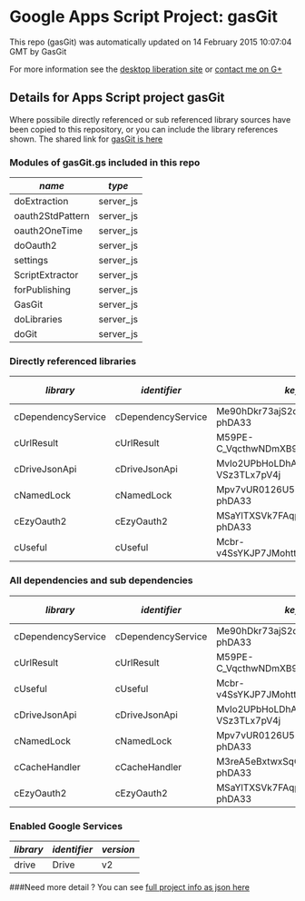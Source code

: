 # Google Apps Script Project: gasGit
This repo (gasGit) was automatically updated on 14 February 2015 10:07:04 GMT by GasGit

For more information see the [desktop liberation site](http://ramblings.mcpher.com/Home/excelquirks/drivesdk/gettinggithubready "desktop liberation") or [contact me on G+](https://plus.google.com/+BruceMcpherson "Bruce McPherson - GDE")
## Details for Apps Script project gasGit
Where possibile directly referenced or sub referenced library sources have been copied to this repository, or you can include the library references shown. 
The shared link for [gasGit is here](https://script.google.com/d/1TphrUjRcx5sGlhgkfjB2R9MOZe3cPF7wK1LV8yVNoFCAwRTeNyXVsDFd/edit?usp=sharing "open in the GAS IDE")

### Modules of gasGit.gs included in this repo
*name*|*type*
--- | --- 
doExtraction| server_js
oauth2StdPattern| server_js
oauth2OneTime| server_js
doOauth2| server_js
settings| server_js
ScriptExtractor| server_js
forPublishing| server_js
GasGit| server_js
doLibraries| server_js
doGit| server_js
### Directly referenced libraries
*library*|*identifier*|*key*|*version*|*dev mode*|*source*|
--- | --- | --- | --- | --- | --- 
cDependencyService| cDependencyService|Me90hDkr73ajS2dd-CDc4V6i_d-phDA33|11|no|[here](libraries/cDependencyService "library source")
cUrlResult| cUrlResult|M59PE-C_VqcthwNDmXB9gsCz3TLx7pV4j|9|no|no
cDriveJsonApi| cDriveJsonApi|MvIo2UPbHoLDhAVcRHrI-VSz3TLx7pV4j|5|no|[here](libraries/cDriveJsonApi "library source")
cNamedLock| cNamedLock|Mpv7vUR0126U53sfSMXsAPai_d-phDA33|11|no|[here](libraries/cNamedLock "library source")
cEzyOauth2| cEzyOauth2|MSaYlTXSVk7FAqpHNCcqBv6i_d-phDA33|14|no|[here](libraries/cEzyOauth2 "library source")
cUseful| cUseful|Mcbr-v4SsYKJP7JMohttAZyz3TLx7pV4j|21|no|no
### All dependencies and sub dependencies
*library*|*identifier*|*key*|*version*|*dev mode*|*source*|
--- | --- | --- | --- | --- | --- 
cDependencyService| cDependencyService|Me90hDkr73ajS2dd-CDc4V6i_d-phDA33|11|no|[here](libraries/cDependencyService "library source")
cUrlResult| cUrlResult|M59PE-C_VqcthwNDmXB9gsCz3TLx7pV4j|9|no|[here](libraries/cUrlResult "library source")
cUseful| cUseful|Mcbr-v4SsYKJP7JMohttAZyz3TLx7pV4j|21|no|[here](libraries/cUseful "library source")
cDriveJsonApi| cDriveJsonApi|MvIo2UPbHoLDhAVcRHrI-VSz3TLx7pV4j|5|no|[here](libraries/cDriveJsonApi "library source")
cNamedLock| cNamedLock|Mpv7vUR0126U53sfSMXsAPai_d-phDA33|11|no|[here](libraries/cNamedLock "library source")
cCacheHandler| cCacheHandler|M3reA5eBxtwxSqCEgPywb9ai_d-phDA33|11|no|[here](libraries/cCacheHandler "library source")
cEzyOauth2| cEzyOauth2|MSaYlTXSVk7FAqpHNCcqBv6i_d-phDA33|14|no|[here](libraries/cEzyOauth2 "library source")
### Enabled Google Services
*library*|*identifier*|*version*
--- | --- | --- 
drive| Drive|v2
###Need more detail ?
You can see [full project info as json here](info.json)
